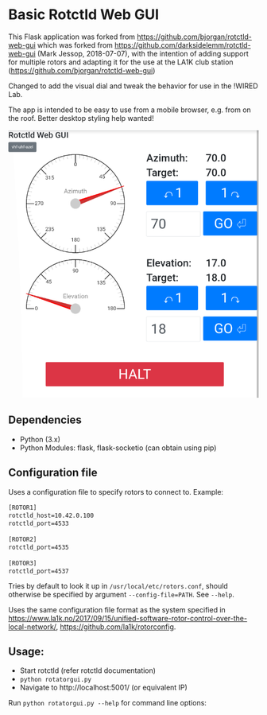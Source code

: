 # Basic Rotctld Web GUI

This Flask application was forked from
https://github.com/bjorgan/rotctld-web-gui which was forked from
https://github.com/darksidelemm/rotctld-web-gui (Mark Jessop, 2018-07-07), with
the intention of adding support for multiple rotors and adapting it for the use
at the LA1K club station (https://github.com/bjorgan/rotctld-web-gui)

Changed to add the visual dial and tweak the behavior for use in the !WIRED Lab.

The app is intended to be easy to use from a mobile browser, e.g. from on the
roof.
Better desktop styling help wanted!


![Screenshot](screenshot-mobile.png)



## Dependencies
* Python (3.x)
* Python Modules: flask, flask-socketio  (can obtain using pip)

## Configuration file

Uses a configuration file to specify rotors to connect to. Example:

```
[ROTOR1]
rotctld_host=10.42.0.100
rotctld_port=4533

[ROTOR2]
rotctld_port=4535

[ROTOR3]
rotctld_port=4537
```

Tries by default to look it up in `/usr/local/etc/rotors.conf`, should otherwise
be specified by argument `--config-file=PATH`. See `--help`.

Uses the same configuration file format as the system
specified in https://www.la1k.no/2017/09/15/unified-software-rotor-control-over-the-local-network/, https://github.com/la1k/rotorconfig.

## Usage:
* Start rotctld (refer rotctld documentation)
* `python rotatorgui.py`
* Navigate to http://localhost:5001/   (or equivalent IP)

Run `python rotatorgui.py --help` for command line options:
